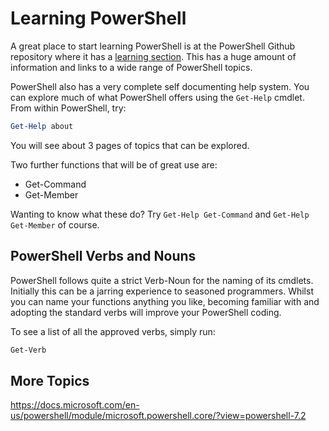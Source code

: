 # Learning PowerShell

A great place to start learning PowerShell is at the PowerShell Github repository where it has a [learning section](https://github.com/PowerShell/PowerShell/tree/master/docs/learning-powershell). This has a huge amount of information and links to a wide range of PowerShell topics.

PowerShell also has a very complete self documenting help system. You can explore much of what PowerShell offers using the `Get-Help` cmdlet. From within PowerShell, try:

```PowerShell
Get-Help about
```

You will see about 3 pages of topics that can be explored.

Two further functions that will be of great use are:

- Get-Command
- Get-Member

Wanting to know what these do? Try `Get-Help Get-Command` and `Get-Help Get-Member` of course.

## PowerShell Verbs and Nouns

PowerShell follows quite a strict Verb-Noun for the naming of its cmdlets. Initially this can be a jarring experience to seasoned programmers. Whilst you can name your functions anything you like, becoming familiar with and adopting the standard verbs will improve your PowerShell coding.

To see a list of all the approved verbs, simply run:

```PowerShell
Get-Verb
```

## More Topics

https://docs.microsoft.com/en-us/powershell/module/microsoft.powershell.core/?view=powershell-7.2
